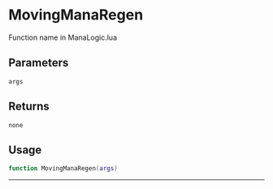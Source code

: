 # MovingManaRegen
Function name in ManaLogic.lua
## Parameters
`args`
## Returns
`none`
## Usage
```lua
function MovingManaRegen(args)
```
---
